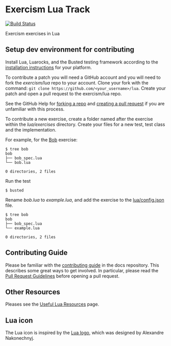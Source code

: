 # Exercism Lua Track

[![Build Status](https://travis-ci.org/exercism/lua.svg?branch=master)](https://travis-ci.org/exercism/lua)

Exercism exercises in Lua

## Setup dev environment for contributing

Install Lua, Luarocks, and the Busted testing framework according to the
[installation instructions][1] for your platform.

To contribute a patch you will need a GitHub account and you will need to fork
the *exercism/lua* repo to your account.
Clone your fork with the command: `git clone https://github.com/<your_username>/lua`.
Create your patch and open a pull request to the exercism/lua repo.

See the GitHub Help for [forking a repo][2] and [creating a pull request][3]
if you are unfamiliar with this process.

To contribute a new exercise, create a folder named after the exercise within the
*lua/exercises* directory. Create your files for a new test, test class and the implementation.

For example, for the [Bob][4] exercise:

    $ tree bob
    bob
    ├── bob_spec.lua
    └── bob.lua

    0 directories, 2 files

Run the test

    $ busted

Rename *bob.lua* to *example.lua*, and add the exercise to the [lua/config.json][5] file.

    $ tree bob
    bob
    ├── bob_spec.lua
    └── example.lua

    0 directories, 2 files

## Contributing Guide

Please be familiar with the [contributing guide][6] in the docs repository.
This describes some great ways to get involved. In particular, please read the
[Pull Request Guidelines][7] before opening a pull request.

## Other Resources

Pleases see the [Useful Lua Resources][8] page.


## Lua icon
The Lua icon is inspired by the [Lua logo][9], which was designed by Alexandre Nakonechnyj.

[1]: https://exercism.io/tracks/lua/installation
[2]: https://help.github.com/articles/fork-a-repo/
[3]: https://help.github.com/articles/creating-a-pull-request/
[4]: https://github.com/exercism/lua/tree/master/exercises/bob
[5]: https://github.com/exercism/lua/blob/master/config.json
[6]: https://github.com/exercism/docs/tree/master/contributing-to-language-tracks
[7]: https://github.com/exercism/docs/blob/master/contributing/pull-request-guidelines.md
[8]: https://exercism.io/tracks/lua/resources
[9]: http://www.lua.org/images/
